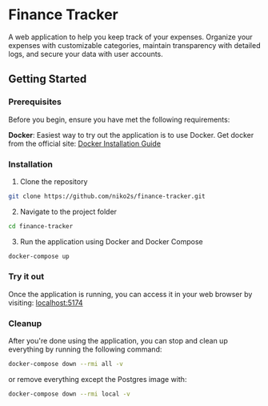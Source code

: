 # Finance Tracker

A web application to help you keep track of your expenses. Organize your expenses with customizable categories, maintain transparency with detailed logs, and secure your data with user accounts.

## Getting Started

### Prerequisites

Before you begin, ensure you have met the following requirements:

**Docker**: Easiest way to try out the application is to use Docker. Get docker from the official site: [Docker Installation Guide](https://docs.docker.com/get-docker/)

### Installation

1. Clone the repository 
```bash
git clone https://github.com/niko2s/finance-tracker.git
```
2. Navigate to the project folder
```bash
cd finance-tracker
```
3. Run the application using Docker and Docker Compose
```bash
docker-compose up
``````


### Try it out

Once the application is running, you can access it in your web browser by visiting: [localhost:5174](http://localhost:5174)

### Cleanup

After you're done using the application, you can stop and clean up everything by running the following command: 
```bash
docker-compose down --rmi all -v
``` 
or remove everything except the Postgres image with:
```bash
docker-compose down --rmi local -v
```
